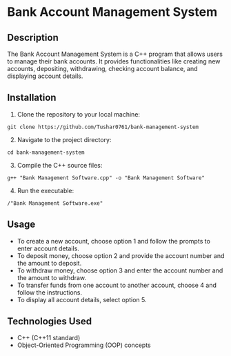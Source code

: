 # Bank Account Management System

## Description

The Bank Account Management System is a C++ program that allows users to manage their bank accounts. It provides functionalities like creating new accounts, depositing, withdrawing, checking account balance, and displaying account details.

## Installation

1. Clone the repository to your local machine:

```
git clone https://github.com/Tushar0761/bank-management-system
```

2. Navigate to the project directory:

```
cd bank-management-system
```

3. Compile the C++ source files:

```
g++ "Bank Management Software.cpp" -o "Bank Management Software"
```

4. Run the executable:

```
/"Bank Management Software.exe"
```

## Usage

- To create a new account, choose option 1 and follow the prompts to enter account details.
- To deposit money, choose option 2 and provide the account number and the amount to deposit.
- To withdraw money, choose option 3 and enter the account number and the amount to withdraw.
- To transfer funds from one account to another account, choose 4 and follow the instructions.
- To display all account details, select option 5.

## Technologies Used

- C++ (C++11 standard)
- Object-Oriented Programming (OOP) concepts

